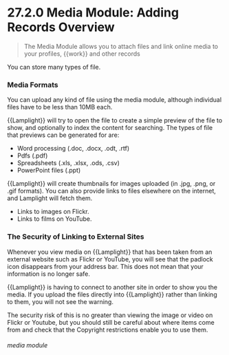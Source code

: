 # 27.2.0 Media Module: Adding Records Overview

> The Media Module allows you to attach files and link online media to your profiles, {{work}} and other records



You can store many types of file.

### Media Formats

You can upload any kind of file using the media module, although individual files have to be less than 10MB each. 

{{Lamplight}} will try to open the file to create a simple preview of the file to show, and optionally to index the content for searching. The types of file that previews can be generated for are:
- Word processing (.doc, .docx, .odt, .rtf)
- Pdfs (.pdf)
- Spreadsheets (.xls, .xlsx, .ods, .csv)
- PowerPoint files (.ppt)

{{Lamplight}} will create thumbnails for images uploaded (in .jpg, .png, or .gif formats). You can also provide links to files elsewhere on the internet, and Lamplight will fetch them.
- Links to images on Flickr.
- Links to films on YouTube.

### The Security of Linking to External Sites

Whenever you view media on {{Lamplight}} that has been taken from an external website such as Flickr or YouTube, you will see that the padlock icon disappears from your address bar. This does not mean that your information is no longer safe. 

{{Lamplight}} is having to connect to another site in order to show you the media. If you upload the files directly into {{Lamplight}} rather than linking to them, you will not see the warning.

The security risk of this is no greater than viewing the image or video on Flickr or Youtube, but you should still be careful about where items come from and check that the Copyright restrictions enable you to use them. 


###### media module
